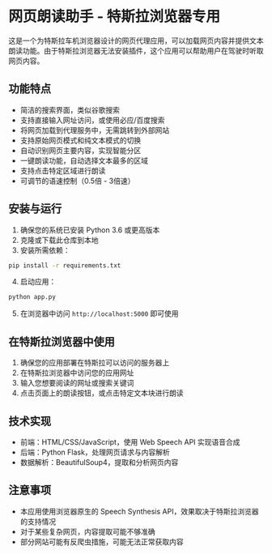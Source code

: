 # 网页朗读助手 - 特斯拉浏览器专用

这是一个为特斯拉车机浏览器设计的网页代理应用，可以加载网页内容并提供文本朗读功能。由于特斯拉浏览器无法安装插件，这个应用可以帮助用户在驾驶时听取网页内容。

## 功能特点

- 简洁的搜索界面，类似谷歌搜索
- 支持直接输入网址访问，或使用必应/百度搜索
- 将网页加载到代理服务中，无需跳转到外部网站
- 支持原始网页模式和纯文本模式的切换
- 自动识别网页主要内容，实现智能分区
- 一键朗读功能，自动选择文本最多的区域
- 支持点击特定区域进行朗读
- 可调节的语速控制（0.5倍 - 3倍速）

## 安装与运行

1. 确保您的系统已安装 Python 3.6 或更高版本
2. 克隆或下载此仓库到本地
3. 安装所需依赖：

```bash
pip install -r requirements.txt
```

4. 启动应用：

```bash
python app.py
```

5. 在浏览器中访问 `http://localhost:5000` 即可使用

## 在特斯拉浏览器中使用

1. 确保您的应用部署在特斯拉可以访问的服务器上
2. 在特斯拉浏览器中访问您的应用网址
3. 输入您想要阅读的网址或搜索关键词
4. 点击页面上的朗读按钮，或点击特定文本块进行朗读

## 技术实现

- 前端：HTML/CSS/JavaScript，使用 Web Speech API 实现语音合成
- 后端：Python Flask，处理网页请求与内容解析
- 数据解析：BeautifulSoup4，提取和分析网页内容

## 注意事项

- 本应用使用浏览器原生的 Speech Synthesis API，效果取决于特斯拉浏览器的支持情况
- 对于某些复杂网页，内容提取可能不够准确
- 部分网站可能有反爬虫措施，可能无法正常获取内容 